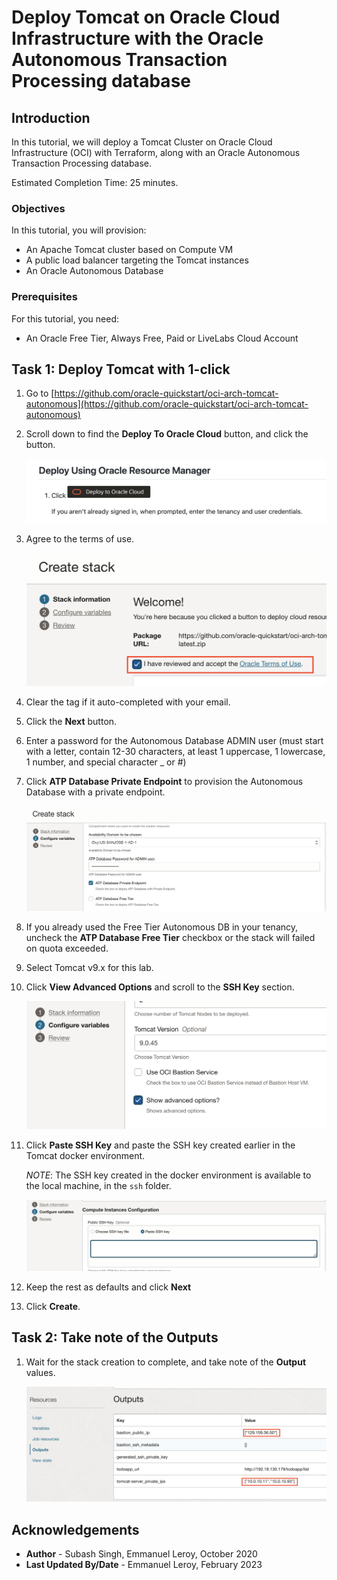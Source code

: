 # Deploy Tomcat on Oracle Cloud Infrastructure with the Oracle Autonomous Transaction Processing database

## Introduction

In this tutorial, we will deploy a Tomcat Cluster on Oracle Cloud Infrastructure (OCI) with Terraform, along with an Oracle Autonomous Transaction Processing database.

Estimated Completion Time: 25 minutes.

### Objectives

In this tutorial, you will provision:
* An Apache Tomcat cluster based on Compute VM
* A public load balancer targeting the Tomcat instances
* An Oracle Autonomous Database

### Prerequisites

For this tutorial, you need:

* An Oracle Free Tier, Always Free, Paid or LiveLabs Cloud Account

## Task 1: Deploy Tomcat with 1-click

1. Go to [https://github.com/oracle-quickstart/oci-arch-tomcat-autonomous](https://github.com/oracle-quickstart/oci-arch-tomcat-autonomous)

2. Scroll down to find the **Deploy To Oracle Cloud** button, and click the button.

    ![./images/deploy-button.png](./images/deploy-button.png)

3. Agree to the terms of use.

    ![./images/agree.png](./images/agree.png)

4. Clear the tag if it auto-completed with your email.

5. Click the **Next** button.

6. Enter a password for the Autonomous Database ADMIN user (must start with a letter, contain 12-30 characters, at least 1 uppercase, 1 lowercase, 1 number, and special character _ or #)

7. Click **ATP Database Private Endpoint** to provision the Autonomous Database with a private endpoint.

    ![./images/private-endpoint.png](./images/private-endpoint.png " ")

8. If you already used the Free Tier Autonomous DB in your tenancy, uncheck the **ATP Database Free Tier** checkbox or the stack will failed on quota exceeded.

9. Select Tomcat v9.x for this lab.

10. Click **View Advanced Options** and scroll to the **SSH Key** section.

    ![./images/advanced-options.png](./images/advanced-options.png " ")


11. Click **Paste SSH Key** and paste the SSH key created earlier in the Tomcat docker environment. 

    *NOTE*: The SSH key created in the docker environment is available to the local machine, in the `ssh` folder.

    ![./images/ssh-key.png](./images/ssh-key.png " ")

12. Keep the rest as defaults and click **Next**

13. Click **Create**.

## Task 2: Take note of the Outputs

1. Wait for the stack creation to complete, and take note of the **Output** values.

    ![./images/outputs.png](./images/outputs.png " ")

## Acknowledgements
 - **Author** - Subash Singh, Emmanuel Leroy, October 2020
 - **Last Updated By/Date** - Emmanuel Leroy, February 2023
